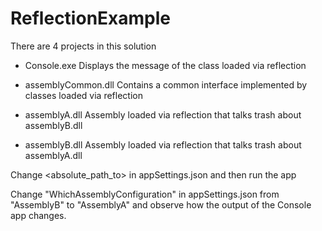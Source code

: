 # ReflectionExample

There are 4 projects in this solution

* Console.exe
Displays the message of the class loaded via reflection

* assemblyCommon.dll
Contains a common interface implemented by classes loaded via reflection

* assemblyA.dll
Assembly loaded via reflection that talks trash about assemblyB.dll

* assemblyB.dll
Assembly loaded via reflection that talks trash about assemblyA.dll


Change <absolute_path_to> in appSettings.json and then run the app

Change "WhichAssemblyConfiguration" in appSettings.json from "AssemblyB" to "AssemblyA" and observe how the output of the Console app changes.
